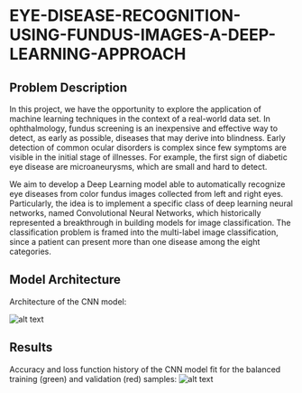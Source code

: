 # EYE-DISEASE-RECOGNITION-USING-FUNDUS-IMAGES-A-DEEP-LEARNING-APPROACH

## Problem Description
In this project, we have the opportunity to explore the application of machine learning techniques in the context of a real-world data set. In ophthalmology, fundus screening is an inexpensive and effective way to detect, as early as possible, diseases that may derive into blindness. Early detection of common ocular disorders is complex since few symptoms are visible in the initial stage of illnesses. For example, the first sign of diabetic eye disease are microaneurysms, which are small and hard to detect. 

We aim to develop a Deep Learning model able to automatically recognize eye diseases from color fundus images collected from left and right eyes. Particularly, the idea is to implement a specific class of deep learning neural networks, named Convolutional Neural Networks, which historically represented a breakthrough in building models for image classification. The classification problem is framed into the multi-label image classification, since a patient can present more than one disease among the eight categories.

## Model Architecture 
Architecture of the CNN model:

![alt text](https://user-images.githubusercontent.com/57104110/136661924-5d2bee3f-8580-4f25-b7ea-f7724bef35a9.png)

## Results
Accuracy and loss function history of the CNN model fit for the balanced training (green) and validation (red) samples:
![alt text](https://user-images.githubusercontent.com/57104110/136662077-efe27f8d-2d60-4a87-be2c-5dd52570e62d.png)
